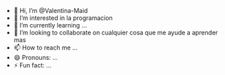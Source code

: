 - 👋 Hi, I’m @Valentina-Maid
- 👀 I’m interested in la programacion
- 🌱 I’m currently learning ...
- 💞️ I’m looking to collaborate on cualquier cosa que me ayude a aprender mas 
- 📫 How to reach me ...
- 😄 Pronouns: ...
- ⚡ Fun fact: ...

<!---
Valentina-Maid/Valentina-Maid is a ✨ special ✨ repository because its `README.md` (this file) appears on your GitHub profile.
You can click the Preview link to take a look at your changes.
--->
